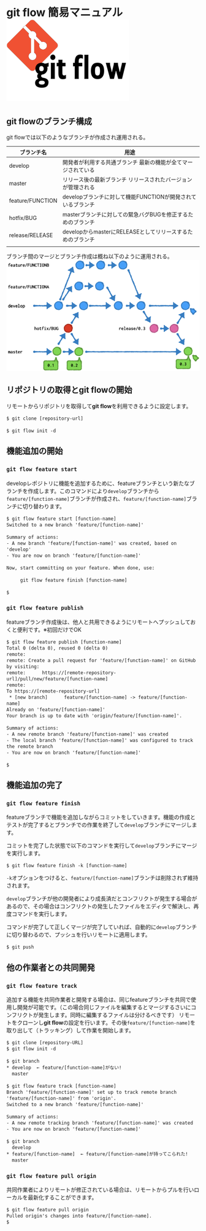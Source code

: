 # git flow 簡易マニュアル  ![](git-flow-logo.png)

## git flowのブランチ構成
git flowでは以下のようなブランチが作成され運用される。

| ブランチ名       | 用途                                                            |
|------------------|-----------------------------------------------------------------|
| develop          | 開発者が利用する共通ブランチ 最新の機能が全てマージされている   |
| master           | リリース後の最新ブランチ リリースされたバージョンが管理される   | 
| feature/FUNCTION | developブランチに対して機能FUNCTIONが開発されているブランチ     |
| hotfix/BUG       | masterブランチに対しての緊急バグBUGを修正するためのブランチ     |
| release/RELEASE  | developからmasterにRELEASEとしてリリースするためのブランチ      |
|                  |                                                                 |


ブランチ間のマージとブランチ作成は概ね以下のように運用される。
![](git-flow-overview.png)


## リポジトリの取得とgit flowの開始

リモートからリポジトリを取得して**git flow**を利用できるように設定します。
```
$ git clone [repository-url]

$ git flow init -d
```


## 機能追加の開始
### `git flow feature start`
developレポジトリに機能を追加するために、featureブランチという新たなブランチを作成します。このコマンドにより`develop`ブランチから`feature/[function-name]`ブランチが作成され、`feature/[function-name]`ブランチに切り替わります。

```
$ git flow feature start [function-name]
Switched to a new branch 'feature/[function-name]'

Summary of actions:
- A new branch 'feature/[function-name]' was created, based on 'develop'
- You are now on branch 'feature/[function-name]'

Now, start committing on your feature. When done, use:

     git flow feature finish [function-name]

$ 
```

### `git flow feature publish`
featureブランチ作成後は、他人と共用できるようにリモートへプッシュしておくと便利です。※初回だけでOK

```
$ git flow feature publish [function-name]
Total 0 (delta 0), reused 0 (delta 0)
remote: 
remote: Create a pull request for 'feature/[function-name]' on GitHub by visiting:
remote:      https://[remote-repository-url]/pull/new/feature/[function-name]
remote: 
To https://[remote-repository-url]
 * [new branch]      feature/[function-name] -> feature/[function-name]
Already on 'feature/[function-name]'
Your branch is up to date with 'origin/feature/[function-name]'.

Summary of actions:
- A new remote branch 'feature/[function-name]' was created
- The local branch 'feature/[function-name]' was configured to track the remote branch
- You are now on branch 'feature/[function-name]'

$ 
```

## 機能追加の完了
### `git flow feature finish`
featureブランチで機能を追加しながらコミットをしていきます。機能の作成とテストが完了するとブランチでの作業を終了して`develop`ブランチにマージします。

コミットを完了した状態で以下のコマンドを実行して`develop`ブランチにマージを実行します。
```
$ git flow feature finish -k [function-name]
```
`-k`オプションをつけると、`feature/[function-name]`ブランチは削除されず維持されます。


`develop`ブランチが他の開発者により成長済だとコンフリクトが発生する場合があるので、その場合はコンフリクトの発生したファイルをエディタで解決し、再度コマンドを実行します。

コマンドが完了して正しくマージが完了していれば、自動的に`develop`ブランチに切り替わるので、プッシュを行いリモートに適用します。
```
$ git push
```

## 他の作業者との共同開発
### `git flow feature track`
追加する機能を共同作業者と開発する場合は、同じfeatureブランチを共同で使用し開発が可能です。（この場合同じファイルを編集するとマージするさいにコンフリクトが発生します。同時に編集するファイルは分けるべきです） リモートをクローンし**git flow**の設定を行います。その後`feature/[function-name]`を取り出して（トラッキング）して作業を開始します。
```
$ git clone [repository-URL]
$ git flow init -d

$ git branch
* develop  ← feature/[function-name]がない!
  master
  
$ git flow feature track [function-name]
Branch 'feature/[function-name]' set up to track remote branch 'feature/[function-name]' from 'origin'.
Switched to a new branch 'feature/[function-name]'

Summary of actions:
- A new remote tracking branch 'feature/[function-name]' was created
- You are now on branch 'feature/[function-name]'

$ git branch
  develop
* feature/[function-name]  ← feature/[function-name]が持ってこられた!
  master
```

### `git flow feature pull origin`
共同作業者によりリモートが修正されている場合は、リモートからプルを行いローカルを最新化することができます。

```
$ git flow feature pull origin
Pulled origin's changes into feature/[function-name].
$ 
```
